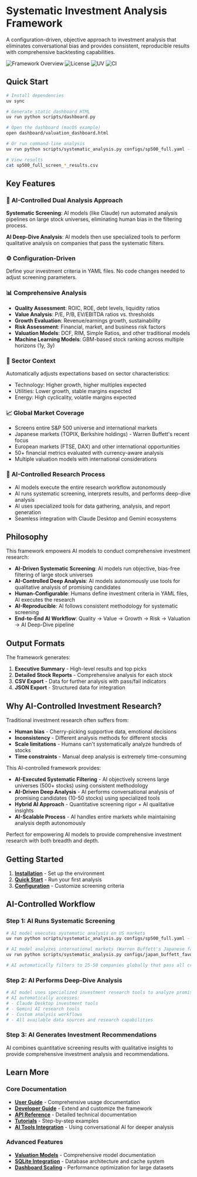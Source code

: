 # Systematic Investment Analysis Framework

A configuration-driven, objective approach to investment analysis that eliminates conversational bias and provides consistent, reproducible results with comprehensive backtesting capabilities.

![Framework Overview](https://img.shields.io/badge/Python-3.12%2B-blue)
![License](https://img.shields.io/badge/License-MIT-green)
![UV](https://img.shields.io/badge/Dependency%20Management-UV-blue)
![CI](https://img.shields.io/badge/CI-GitHub%20Actions-green)

## Quick Start

```bash
# Install dependencies
uv sync

# Generate static dashboard HTML
uv run python scripts/dashboard.py

# Open the dashboard (macOS example)
open dashboard/valuation_dashboard.html

# Or run command-line analysis
uv run python scripts/systematic_analysis.py configs/sp500_full.yaml --save-csv

# View results
cat sp500_full_screen_*_results.csv
```

## Key Features

### 🎯 **AI-Controlled Dual Analysis Approach**
**Systematic Screening**: AI models (like Claude) run automated analysis pipelines on large stock universes, eliminating human bias in the filtering process.

**AI Deep-Dive Analysis**: AI models then use specialized tools to perform qualitative analysis on companies that pass the systematic filters.

### ⚙️ **Configuration-Driven**
Define your investment criteria in YAML files. No code changes needed to adjust screening parameters.

### 📊 **Comprehensive Analysis**
- **Quality Assessment**: ROIC, ROE, debt levels, liquidity ratios
- **Value Analysis**: P/E, P/B, EV/EBITDA ratios vs. thresholds
- **Growth Evaluation**: Revenue/earnings growth, sustainability
- **Risk Assessment**: Financial, market, and business risk factors
- **Valuation Models**: DCF, RIM, Simple Ratios, and other traditional models
- **Machine Learning Models**: GBM-based stock ranking across multiple horizons (1y, 3y)

### 🏢 **Sector Context**
Automatically adjusts expectations based on sector characteristics:
- Technology: Higher growth, higher multiples expected
- Utilities: Lower growth, stable margins expected  
- Energy: High cyclicality, volatile margins expected

### 📈 **Global Market Coverage**
- Screens entire S&P 500 universe and international markets
- Japanese markets (TOPIX, Berkshire holdings) - Warren Buffett's recent focus
- European markets (FTSE, DAX) and other international opportunities
- 50+ financial metrics evaluated with currency-aware analysis
- Multiple valuation models with international considerations

### 🤖 **AI-Controlled Research Process**
- AI models execute the entire research workflow autonomously
- AI runs systematic screening, interprets results, and performs deep-dive analysis
- AI uses specialized tools for data gathering, analysis, and report generation
- Seamless integration with Claude Desktop and Gemini ecosystems

## Philosophy

This framework empowers AI models to conduct comprehensive investment research:

- **AI-Driven Systematic Screening**: AI models run objective, bias-free filtering of large stock universes
- **AI-Controlled Deep Analysis**: AI models autonomously use tools for qualitative analysis of promising candidates  
- **Human-Configurable**: Humans define investment criteria in YAML files, AI executes the research
- **AI-Reproducible**: AI follows consistent methodology for systematic screening
- **End-to-End AI Workflow**: Quality → Value → Growth → Risk → Valuation → AI Deep-Dive pipeline

## Output Formats

The framework generates:

1. **Executive Summary** - High-level results and top picks
2. **Detailed Stock Reports** - Comprehensive analysis for each stock
3. **CSV Export** - Data for further analysis with pass/fail indicators
4. **JSON Export** - Structured data for integration

## Why AI-Controlled Investment Research?

Traditional investment research often suffers from:

- **Human bias** - Cherry-picking supportive data, emotional decisions
- **Inconsistency** - Different analysis methods for different stocks  
- **Scale limitations** - Humans can't systematically analyze hundreds of stocks
- **Time constraints** - Manual deep analysis is extremely time-consuming

This AI-controlled framework provides:

- **AI-Executed Systematic Filtering** - AI objectively screens large universes (500+ stocks) using consistent methodology
- **AI-Driven Deep Analysis** - AI performs conversational analysis of promising candidates (10-50 stocks) using specialized tools
- **Hybrid AI Approach** - Quantitative screening rigor + AI qualitative insights
- **AI-Scalable Process** - AI handles entire markets while maintaining analysis depth autonomously

Perfect for empowering AI models to provide comprehensive investment research with both breadth and depth.

## Getting Started

1. **[Installation](getting-started/installation.md)** - Set up the environment
2. **[Quick Start](getting-started/quickstart.md)** - Run your first analysis
3. **[Configuration](getting-started/configuration.md)** - Customize screening criteria

## AI-Controlled Workflow

### Step 1: AI Runs Systematic Screening
```bash
# AI model executes systematic analysis on US markets
uv run python scripts/systematic_analysis.py configs/sp500_full.yaml --save-csv

# AI model analyzes international markets (Warren Buffett's Japanese favorites)
uv run python scripts/systematic_analysis.py configs/japan_buffett_favorites.yaml --save-csv

# AI automatically filters to 25-50 companies globally that pass all criteria
```

### Step 2: AI Performs Deep-Dive Analysis
```bash
# AI model uses specialized investment research tools to analyze promising candidates
# AI automatically accesses:
# - Claude Desktop investment tools
# - Gemini AI research tools  
# - Custom analysis workflows
# - All available data sources and research capabilities
```

### Step 3: AI Generates Investment Recommendations
AI combines quantitative screening results with qualitative insights to provide comprehensive investment analysis and recommendations.

## Learn More

### Core Documentation
- **[User Guide](user-guide/overview.md)** - Comprehensive usage documentation
- **[Developer Guide](developer-guide/architecture.md)** - Extend and customize the framework
- **[API Reference](api-reference/pipeline.md)** - Detailed technical documentation
- **[Tutorials](tutorials/basic-screening.md)** - Step-by-step examples
- **[AI Tools Integration](tutorials/ai-tools.md)** - Using conversational AI for deeper analysis

### Advanced Features
- **[Valuation Models](models/index.md)** - Comprehensive model documentation
- **[SQLite Integration](sqlite_integration_complete.md)** - Database architecture and cache system
- **[Dashboard Scaling](dashboard-scaling-solution.md)** - Performance optimization for large datasets
